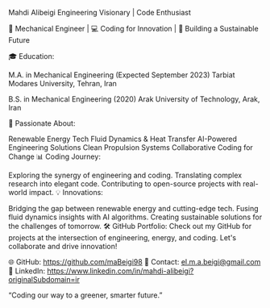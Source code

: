 Mahdi Alibeigi
Engineering Visionary | Code Enthusiast

🔧 Mechanical Engineer | 💻 Coding for Innovation | 🌱 Building a Sustainable Future

🎓 Education:

M.A. in Mechanical Engineering (Expected September 2023)
Tarbiat Modares University, Tehran, Iran

B.S. in Mechanical Engineering (2020)
Arak University of Technology, Arak, Iran

🚀 Passionate About:

Renewable Energy Tech
Fluid Dynamics & Heat Transfer
AI-Powered Engineering Solutions
Clean Propulsion Systems
Collaborative Coding for Change
📊 Coding Journey:

Exploring the synergy of engineering and coding.
Translating complex research into elegant code.
Contributing to open-source projects with real-world impact.
💡 Innovations:

Bridging the gap between renewable energy and cutting-edge tech.
Fusing fluid dynamics insights with AI algorithms.
Creating sustainable solutions for the challenges of tomorrow.
🛠️ GitHub Portfolio:
Check out my GitHub for projects at the intersection of engineering, energy, and coding. Let's collaborate and drive innovation!

🌐 GitHub: https://github.com/maBeigi98
📧 Contact: el.m.a.beigi@gmail.com
📱 LinkedIn: https://www.linkedin.com/in/mahdi-alibeigi?originalSubdomain=ir

“Coding our way to a greener, smarter future.”
